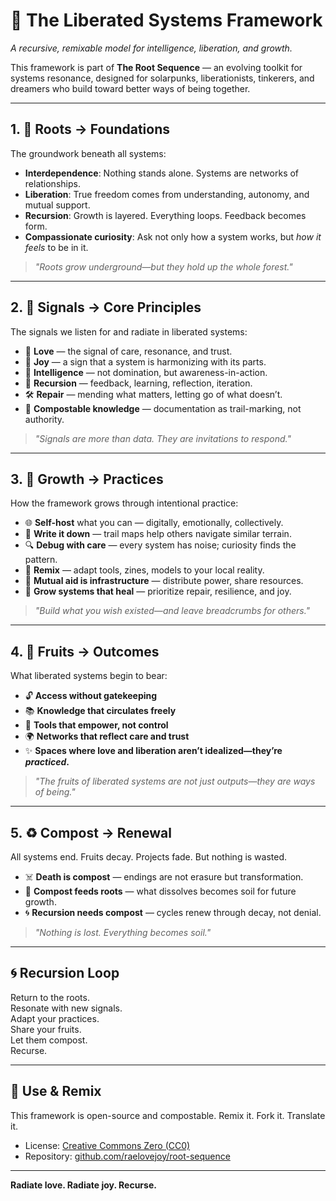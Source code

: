 # 🌱 The Liberated Systems Framework

*A recursive, remixable model for intelligence, liberation, and growth.*

This framework is part of **The Root Sequence** — an evolving toolkit for systems resonance, designed for solarpunks, liberationists, tinkerers, and dreamers who build toward better ways of being together.

---

## 1. 🌱 Roots → Foundations

The groundwork beneath all systems:

- **Interdependence**: Nothing stands alone. Systems are networks of relationships.
- **Liberation**: True freedom comes from understanding, autonomy, and mutual support.
- **Recursion**: Growth is layered. Everything loops. Feedback becomes form.
- **Compassionate curiosity**: Ask not only how a system works, but *how it feels* to be in it.

> *"Roots grow underground—but they hold up the whole forest."*

---

## 2. 📡 Signals → Core Principles

The signals we listen for and radiate in liberated systems:

- 💓 **Love** — the signal of care, resonance, and trust.
- 🌈 **Joy** — a sign that a system is harmonizing with its parts.
- 🧠 **Intelligence** — not domination, but awareness-in-action.
- 🔁 **Recursion** — feedback, learning, reflection, iteration.
- 🛠 **Repair** — mending what matters, letting go of what doesn’t.
- 🧩 **Compostable knowledge** — documentation as trail-marking, not authority.

> *"Signals are more than data. They are invitations to respond."*

---

## 3. 🌿 Growth → Practices

How the framework grows through intentional practice:

- 🌐 **Self-host** what you can — digitally, emotionally, collectively.
- 📝 **Write it down** — trail maps help others navigate similar terrain.
- 🔍 **Debug with care** — every system has noise; curiosity finds the pattern.
- 🔄 **Remix** — adapt tools, zines, models to your local reality.
- 🤝 **Mutual aid is infrastructure** — distribute power, share resources.
- 🌳 **Grow systems that heal** — prioritize repair, resilience, and joy.

> *"Build what you wish existed—and leave breadcrumbs for others."*

---

## 4. 🍎 Fruits → Outcomes

What liberated systems begin to bear:

- 🔓 **Access without gatekeeping**
- 📚 **Knowledge that circulates freely**
- 🤖 **Tools that empower, not control**
- 🌍 **Networks that reflect care and trust**
- ✨ **Spaces where love and liberation aren’t idealized—they’re *practiced*.**

> *"The fruits of liberated systems are not just outputs—they are ways of being."*

---

## 5. ♻️ Compost → Renewal

All systems end. Fruits decay. Projects fade. But nothing is wasted.

- ☠️ **Death is compost** — endings are not erasure but transformation.  
- 🌱 **Compost feeds roots** — what dissolves becomes soil for future growth.  
- 🌀 **Recursion needs compost** — cycles renew through decay, not denial.  

> *"Nothing is lost. Everything becomes soil."*


---

## 🌀 Recursion Loop

Return to the roots.  
Resonate with new signals.  
Adapt your practices.  
Share your fruits.  
Let them compost.  
Recurse.

---

## 🔄 Use & Remix

This framework is open-source and compostable. Remix it. Fork it. Translate it. 

- License: [Creative Commons Zero (CC0)](https://creativecommons.org/publicdomain/zero/1.0/)
- Repository: [github.com/raelovejoy/root-sequence](https://github.com/raelovejoy/root-sequence)

---

**Radiate love. Radiate joy. Recurse.**
